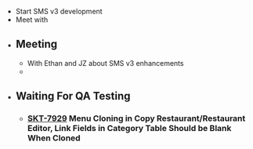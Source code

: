- Start SMS v3 development
- Meet with
- ## Meeting
	- With Ethan and JZ about SMS v3 enhancements
	-
- ## Waiting For QA Testing
	- ### [SKT-7929](https://wondersco.atlassian.net/browse/SKT-7929) Menu Cloning in Copy Restaurant/Restaurant Editor, Link Fields in Category Table Should be Blank When Cloned